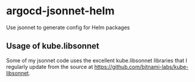 # argocd-jsonnet-helm
Use jsonnet to generate config for Helm packages 

## Usage of kube.libsonnet
Some of my jsonnet code uses the excellent kube.libsonnet libraries that I regularly update from the source at https://github.com/bitnami-labs/kube-libsonnet. 